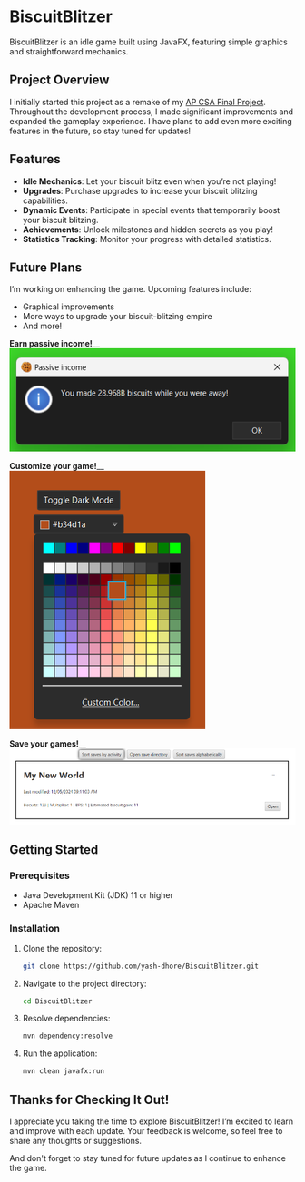 # BiscuitBlitzer

BiscuitBlitzer is an idle game built using JavaFX, featuring simple graphics and straightforward mechanics.

## Project Overview

I initially started this project as a remake of my [AP CSA Final Project](https://github.com/yash-dhore/FinalProject). Throughout the development process, I made significant improvements and expanded the gameplay experience. I have plans to add even more exciting features in the future, so stay tuned for updates!

## Features

- **Idle Mechanics**: Let your biscuit blitz even when you’re not playing!
- **Upgrades**: Purchase upgrades to increase your biscuit blitzing capabilities.
- **Dynamic Events**: Participate in special events that temporarily boost your biscuit blitzing.
- **Achievements**: Unlock milestones and hidden secrets as you play!
- **Statistics Tracking**: Monitor your progress with detailed statistics.

## Future Plans
I’m working on enhancing the game. Upcoming features include:
- Graphical improvements
- More ways to upgrade your biscuit-blitzing empire
- And more!

**Earn passive income!**__
![passiveIncome](docs/passiveIncome.png)

**Customize your game!**__
![customize](docs/customize.png)

**Save your games!**__
![saveGames](docs/saveGames.png)

## Getting Started

### Prerequisites

- Java Development Kit (JDK) 11 or higher
- Apache Maven

### Installation

1. Clone the repository:
   ```bash
   git clone https://github.com/yash-dhore/BiscuitBlitzer.git
   ```
2. Navigate to the project directory:
   ```bash
   cd BiscuitBlitzer
   ```
3. Resolve dependencies:
   ```bash
   mvn dependency:resolve
   ```
4. Run the application:
   ```bash
   mvn clean javafx:run
   ```

## Thanks for Checking It Out!

I appreciate you taking the time to explore BiscuitBlitzer! I’m excited to learn and improve with each update. Your feedback is welcome, so feel free to share any thoughts or suggestions.

And don't forget to stay tuned for future updates as I continue to enhance the game.
